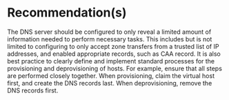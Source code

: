 # Recommendation(s)
       
The DNS server should be configured to only reveal a limited amount of information needed to perform necessary tasks. This includes but is not limited to configuring to only accept zone transfers from a trusted list of IP addresses, and enabled appropriate records, such as CAA record. It is also best practice to clearly define and implement standard processes for the provisioning and deprovisioning of hosts. For example, ensure that all steps are performed closely together. When provisioning, claim the virtual host first, and create the DNS records last. When deprovisioning, remove the DNS records first.
